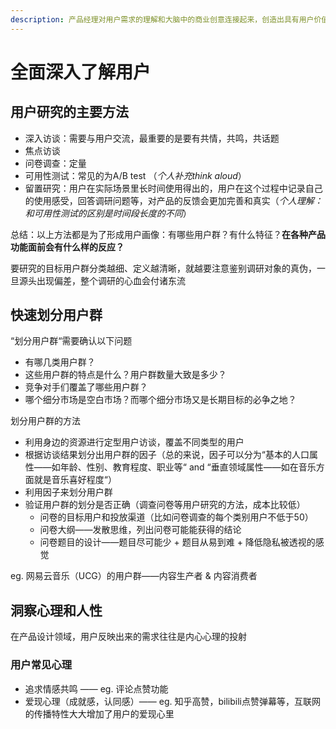 ```yaml
---
description: 产品经理对用户需求的理解和大脑中的商业创意连接起来，创造出具有用户价值和商业价值的产品，因此了解用户是重中之重
---
```


# 全面深入了解用户

## 用户研究的主要方法

* 深入访谈：需要与用户交流，最重要的是要有共情，共鸣，共话题
* 焦点访谈
* 问卷调查：定量
* 可用性测试：常见的为A/B test （_个人补充think aloud_）
* 留置研究：用户在实际场景里长时间使用得出的，用户在这个过程中记录自己的使用感受，回答调研问题等，对产品的反馈会更加完善和真实（_个人理解：和可用性测试的区别是时间段长度的不同_）

总结：以上方法都是为了形成用户画像：有哪些用户群？有什么特征？**在各种产品功能面前会有什么样的反应？**

要研究的目标用户群分类越细、定义越清晰，就越要注意鉴别调研对象的真伪，一旦源头出现偏差，整个调研的心血会付诸东流



## 快速划分用户群

“划分用户群“需要确认以下问题

* 有哪几类用户群？
* 这些用户群的特点是什么？用户群数量大致是多少？
* 竞争对手们覆盖了哪些用户群？
* 哪个细分市场是空白市场？而哪个细分市场又是长期目标的必争之地？

划分用户群的方法

* 利用身边的资源进行定型用户访谈，覆盖不同类型的用户
* 根据访谈结果划分出用户群的因子（总的来说，因子可以分为“基本的人口属性——如年龄、性别、教育程度、职业等“ and “垂直领域属性——如在音乐方面就是音乐喜好程度“）
* 利用因子来划分用户群
* 验证用户群的划分是否正确（调查问卷等用户研究的方法，成本比较低）
  * 问卷的目标用户和投放渠道（比如问卷调查的每个类别用户不低于50）
  * 问卷大纲——发散思维，列出问卷可能能获得的结论
  * 问卷题目的设计——题目尽可能少 + 题目从易到难  + 降低隐私被透视的感觉

eg. 网易云音乐（UCG）的用户群——内容生产者 & 内容消费者

## 洞察心理和人性

在产品设计领域，用户反映出来的需求往往是内心心理的投射

### 用户常见心理

* 追求情感共鸣 —— eg. 评论点赞功能
* 爱现心理（成就感，认同感）—— eg. 知乎高赞，bilibili点赞弹幕等，互联网的传播特性大大增加了用户的爱现心里

